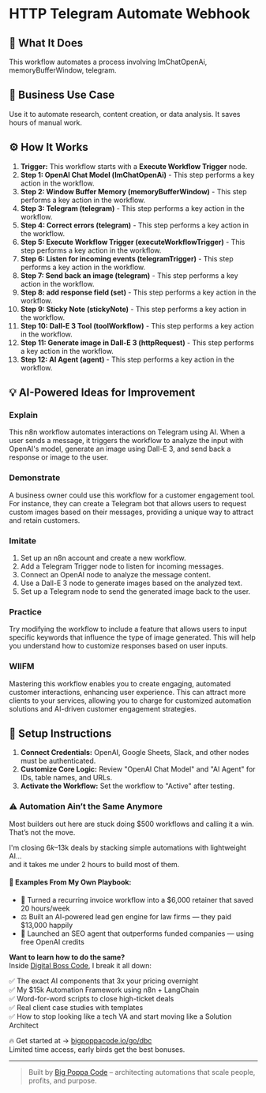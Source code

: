 # HTTP Telegram Automate Webhook

## 🚀 What It Does
This workflow automates a process involving lmChatOpenAi, memoryBufferWindow, telegram.

## 💼 Business Use Case
Use it to automate research, content creation, or data analysis. It saves hours of manual work.

## ⚙️ How It Works
1.  **Trigger:** This workflow starts with a **Execute Workflow Trigger** node.
2. **Step 1: OpenAI Chat Model (lmChatOpenAi)** - This step performs a key action in the workflow.
3. **Step 2: Window Buffer Memory (memoryBufferWindow)** - This step performs a key action in the workflow.
4. **Step 3: Telegram (telegram)** - This step performs a key action in the workflow.
5. **Step 4: Correct errors (telegram)** - This step performs a key action in the workflow.
6. **Step 5: Execute Workflow Trigger (executeWorkflowTrigger)** - This step performs a key action in the workflow.
7. **Step 6: Listen for incoming events (telegramTrigger)** - This step performs a key action in the workflow.
8. **Step 7: Send back an image (telegram)** - This step performs a key action in the workflow.
9. **Step 8: add response field (set)** - This step performs a key action in the workflow.
10. **Step 9: Sticky Note (stickyNote)** - This step performs a key action in the workflow.
11. **Step 10: Dall-E 3 Tool (toolWorkflow)** - This step performs a key action in the workflow.
12. **Step 11: Generate image in Dall-E 3 (httpRequest)** - This step performs a key action in the workflow.
13. **Step 12: AI Agent (agent)** - This step performs a key action in the workflow.

## 💡 AI-Powered Ideas for Improvement
### Explain
This n8n workflow automates interactions on Telegram using AI. When a user sends a message, it triggers the workflow to analyze the input with OpenAI's model, generate an image using Dall-E 3, and send back a response or image to the user.

### Demonstrate
A business owner could use this workflow for a customer engagement tool. For instance, they can create a Telegram bot that allows users to request custom images based on their messages, providing a unique way to attract and retain customers.

### Imitate
1. Set up an n8n account and create a new workflow.
2. Add a Telegram Trigger node to listen for incoming messages.
3. Connect an OpenAI node to analyze the message content.
4. Use a Dall-E 3 node to generate images based on the analyzed text.
5. Set up a Telegram node to send the generated image back to the user.

### Practice
Try modifying the workflow to include a feature that allows users to input specific keywords that influence the type of image generated. This will help you understand how to customize responses based on user inputs.

### WIIFM
Mastering this workflow enables you to create engaging, automated customer interactions, enhancing user experience. This can attract more clients to your services, allowing you to charge for customized automation solutions and AI-driven customer engagement strategies.

## 🔧 Setup Instructions
1. **Connect Credentials:** OpenAI, Google Sheets, Slack, and other nodes must be authenticated.
2. **Customize Core Logic:** Review "OpenAI Chat Model" and "AI Agent" for IDs, table names, and URLs.
3. **Activate the Workflow:** Set the workflow to "Active" after testing.

### ⚠️ Automation Ain’t the Same Anymore

Most builders out here are stuck doing $500 workflows and calling it a win.  
That’s not the move.  

I'm closing $6k–$13k deals by stacking simple automations with lightweight AI...  
and it takes me under 2 hours to build most of them.

#### 🧠 Examples From My Own Playbook:
- 🔁 Turned a recurring invoice workflow into a $6,000 retainer that saved 20 hours/week  
- ⚖️ Built an AI-powered lead gen engine for law firms — they paid $13,000 happily  
- 🚀 Launched an SEO agent that outperforms funded companies — using free OpenAI credits  

**Want to learn how to do the same?**  
Inside [Digital Boss Code](https://bigpoppacode.io/go/dbc), I break it all down:

✅ The exact AI components that 3x your pricing overnight  
✅ My $15k Automation Framework using n8n + LangChain  
✅ Word-for-word scripts to close high-ticket deals  
✅ Real client case studies with templates  
✅ How to stop looking like a tech VA and start moving like a Solution Architect  

🔥 Get started at → [bigpoppacode.io/go/dbc](https://bigpoppacode.io/go/dbc)  
Limited time access, early birds get the best bonuses.

---
> Built by [Big Poppa Code](https://bigpoppacode.io) – architecting automations that scale people, profits, and purpose.

